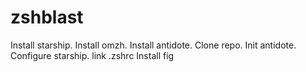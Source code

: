 # zshblast
Install starship. 
Install omzh. 
Install antidote. 
Clone repo. 
Init antidote. 
Configure starship. 
link .zshrc
Install fig

